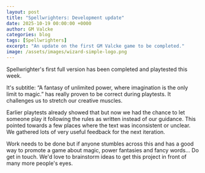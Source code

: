 ```yaml
---
layout: post
title: "Spellwrighters: Development update"
date: 2025-10-19 00:00:00 +0000
author: GM Valcke
categories: blog
tags: [Spellwrighters]
excerpt: "An update on the first GM Valcke game to be completed."
image: /assets/images/wizard-simple-logo.png
---
```


Spellwrighter's first full version has been completed and playtested this week. 

It's subtitle:
“A fantasy of unlimited power, where imagination is the only limit to magic.”
has really proven to be correct during playtests.
It challenges us to stretch our creative muscles. 

Earlier playtests already showed that but now we had the chance to let someone play it following the rules as written instead of our guidance. 
This pointed towards a few places where the text was inconsistent or unclear. 
We gathered lots of very useful feedback for the next iteration. 

Work needs to be done but if anyone stumbles across this and has a good way to promote a game about magic, power fantasies and fancy words... Do get in touch. 
We'd love to brainstorm ideas to get this project in front of many more people's eyes.